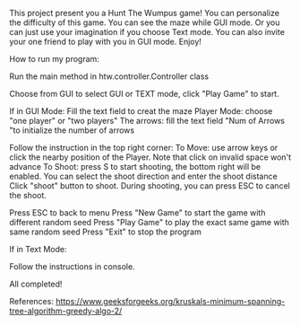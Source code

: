 
This project present you a Hunt The Wumpus game!
You can personalize the difficulty of this game.
You can see the maze while GUI mode.
Or you can just use your imagination if you choose Text mode.
You can also invite your one friend to play with you in GUI mode.
Enjoy!

How to run my program:

Run the main method in htw.controller.Controller class

Choose from GUI to select GUI or TEXT mode, click "Play Game" to start.

If in GUI Mode:
Fill the text field to creat the maze
Player Mode: choose "one player" or "two players"
The arrows: fill the text field "Num of Arrows "to initialize the number of arrows

Follow the instruction in the top right corner:
To Move: use arrow keys or click the nearby position of the Player. 
         Note that click on invalid space won't advance
To Shoot: press S to start shooting, the bottom right will be enabled.
          You can select the shoot direction and enter the shoot distance
          Click "shoot" button to shoot.
          During shooting, you can press ESC to cancel the shoot.

Press ESC to back to menu
Press "New Game" to start the game with different random seed
Press "Play Game" to play the  exact same game with same random seed
Press "Exit" to stop the program

If in Text Mode:

Follow the instructions in console.

All completed!



References:
https://www.geeksforgeeks.org/kruskals-minimum-spanning-tree-algorithm-greedy-algo-2/